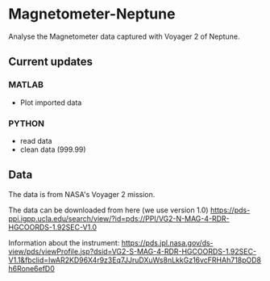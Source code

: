 # Magnetometer-Neptune
Analyse the Magnetometer data captured with Voyager 2 of Neptune.


## Current updates
### MATLAB
* Plot imported data

### PYTHON
* read data
* clean data (999.99)


## Data
The data is from NASA's Voyager 2 mission.

The data can be downloaded from here (we use version 1.0)
https://pds-ppi.igpp.ucla.edu/search/view/?id=pds://PPI/VG2-N-MAG-4-RDR-HGCOORDS-1.92SEC-V1.0

Information about the instrument: https://pds.jpl.nasa.gov/ds-view/pds/viewProfile.jsp?dsid=VG2-S-MAG-4-RDR-HGCOORDS-1.92SEC-V1.1&fbclid=IwAR2KD96X4r9z3Eq7JJruDXuWs8nLkkGz16vcFRHAh718pOD8h6Rone6efD0
